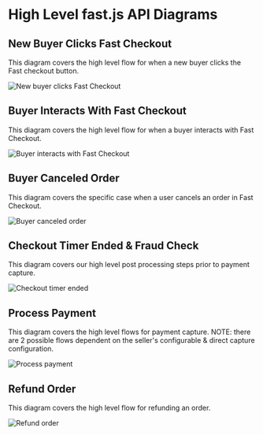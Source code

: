 # High Level fast.js API Diagrams

## New Buyer Clicks Fast Checkout

This diagram covers the high level flow for when a new buyer clicks the Fast checkout button.

![New buyer clicks Fast Checkout](/images/new-buyer-clicks.png)

## Buyer Interacts With Fast Checkout

This diagram covers the high level flow for when a buyer interacts with Fast Checkout.

![Buyer interacts with Fast Checkout](/images/buyer-interacts.png)

## Buyer Canceled Order

This diagram covers the specific case when a user cancels an order in Fast Checkout.

![Buyer canceled order](/images/buyer-canceled.png)

## Checkout Timer Ended & Fraud Check

This diagram covers our high level post processing steps prior to payment capture.

![Checkout timer ended](/images/checkout-timer-ended.png)

## Process Payment

This diagram covers the high level flows for payment capture. NOTE: there are 2 possible flows dependent on the seller's configurable & direct capture configuration.

![Process payment](/images/process-payment.png)

## Refund Order

This diagram covers the high level flow for refunding an order.

![Refund order](/images/refund-order.png)
